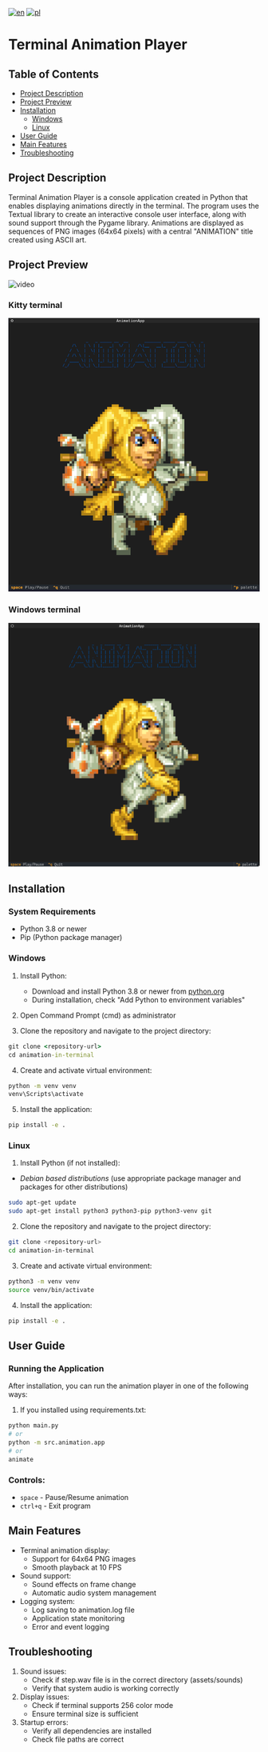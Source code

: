 [![en](https://img.shields.io/badge/lang-en-red.svg)](./README.md)
[![pl](https://img.shields.io/badge/lang-pl-white.svg)](./README-PL.md)

# Terminal Animation Player

## Table of Contents

- [Project Description](#project-description)
- [Project Preview](#project-preview)
- [Installation](#installation)
  - [Windows](#windows)
  - [Linux](#linux)
- [User Guide](#user-guide)
- [Main Features](#main-features)
- [Troubleshooting](#troubleshooting)

## Project Description

Terminal Animation Player is a console application created in Python that enables displaying animations directly in the terminal. The program uses the Textual library to create an interactive console user interface, along with sound support through the Pygame library. Animations are displayed as sequences of PNG images (64x64 pixels) with a central "ANIMATION" title created using ASCII art.

## Project Preview

![video](./docs/screenshots/video.gif)

### Kitty terminal

![kitty_terminal](./docs/screenshots/kitty_terminal.png)

### Windows terminal

![windows_terminal](./docs/screenshots/windows_terminal.png)

## Installation

### System Requirements

- Python 3.8 or newer
- Pip (Python package manager)

### Windows

1. Install Python:

   - Download and install Python 3.8 or newer from [python.org](https://python.org)
   - During installation, check "Add Python to environment variables"

2. Open Command Prompt (cmd) as administrator

3. Clone the repository and navigate to the project directory:

```cmd
git clone <repository-url>
cd animation-in-terminal
```

4. Create and activate virtual environment:

```cmd
python -m venv venv
venv\Scripts\activate
```

5. Install the application:

```cmd
pip install -e .
```

### Linux

1. Install Python (if not installed):

- _Debian based distributions_ (use appropriate package manager and packages for other distributions)

```bash
sudo apt-get update
sudo apt-get install python3 python3-pip python3-venv git
```

2. Clone the repository and navigate to the project directory:

```bash
git clone <repository-url>
cd animation-in-terminal
```

3. Create and activate virtual environment:

```bash
python3 -m venv venv
source venv/bin/activate
```

4. Install the application:

```bash
pip install -e .
```

## User Guide

### Running the Application

After installation, you can run the animation player in one of the following ways:

1. If you installed using requirements.txt:

```bash
python main.py
# or
python -m src.animation.app
# or
animate
```

### Controls:

- `space` - Pause/Resume animation
- `ctrl+q` - Exit program

## Main Features

- Terminal animation display:
  - Support for 64x64 PNG images
  - Smooth playback at 10 FPS
- Sound support:
  - Sound effects on frame change
  - Automatic audio system management
- Logging system:
  - Log saving to animation.log file
  - Application state monitoring
  - Error and event logging

## Troubleshooting

1. Sound issues:
   - Check if step.wav file is in the correct directory (assets/sounds)
   - Verify that system audio is working correctly
2. Display issues:
   - Check if terminal supports 256 color mode
   - Ensure terminal size is sufficient
3. Startup errors:
   - Verify all dependencies are installed
   - Check file paths are correct
